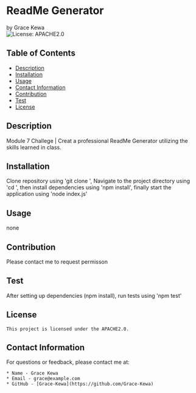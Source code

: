 # ReadMe Generator
by Grace Kewa  
![License: APACHE2.0](https://img.shields.io/badge/License-APACHE2.0-yellowgreen.svg) 

## Table of Contents
- [Description](#description)
- [Installation](#installation)
- [Usage](#usage)
- [Contact Information](#contactinformation)
- [Contribution](#contribution)
- [Test](#test)
- [License](#license)


## Description
Module 7 Challege | Creat a professional ReadMe Generator utilizing the skills learned in class.
## Installation
Clone repository using 'git clone <repository url>', Navigate to the project directory using 'cd <project-directory>', then install dependencies using 'npm install', finally start the application using 'node index.js'
## Usage
none
## Contribution
Please contact me to request permisson
## Test
After setting up dependencies (npm install), run tests using 'npm test'
## License
    This project is licensed under the APACHE2.0.

## Contact Information
For questions or feedback, please contact me at:
``` 
* Name - Grace Kewa
* Email - grace@example.com
* GitHub - [Grace-Kewa](https://github.com/Grace-Kewa)
```
